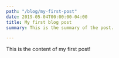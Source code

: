 ```yaml
---
path: "/blog/my-first-post"
date: 2019-05-04T00:00:00-04:00
title: My first blog post
summary: This is the summary of the post.

---
```

This is the content of my first post!